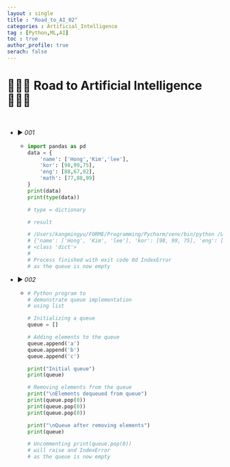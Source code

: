```yaml
---
layout : single
title : "Road_to_AI_02"
categories : Artificial_Intelligence
tag : [Python,ML,AI]
toc : true
author_profile: true
serach: false
---
```

# 🧑🏻‍💻 Road to Artificial Intelligence 🧑🏻‍💻
<br>

* ▶️ *001*
  * ```python
    import pandas as pd
    data = {
        'name': ['Hong','Kim','lee'],
        'kor': [98,99,75],
        'eng': [88,67,92],
        'math': [77,88,99]
    }
    print(data)
    print(type(data))
    
    # type = dictionary
    
    # result
    
    # /Users/kangmingyu/FORME/Programming/Pycharm/venv/bin/python /Users/kangmingyu/FORME/Programming/Pycharm/.idea/DS&AI/001.py
    # {'name': ['Hong', 'Kim', 'lee'], 'kor': [98, 99, 75], 'eng': [88, 67, 92], 'math': [77, 88, 99]}
    # <class 'dict'>
    #
    # Process finished with exit code 0d IndexError
    # as the queue is now empty
    ```
* ▶️ *002*
  * ```python
    # Python program to
    # demonstrate queue implementation
    # using list

    # Initializing a queue
    queue = []

    # Adding elements to the queue
    queue.append('a')
    queue.append('b')
    queue.append('c')
    
    print("Initial queue")
    print(queue)
    
    # Removing elements from the queue
    print("\nElements dequeued from queue")
    print(queue.pop(0))
    print(queue.pop(0))
    print(queue.pop(0))
    
    print("\nQueue after removing elements")
    print(queue)
    
    # Uncommenting print(queue.pop(0))
    # will raise and IndexError
    # as the queue is now empty

    ```
